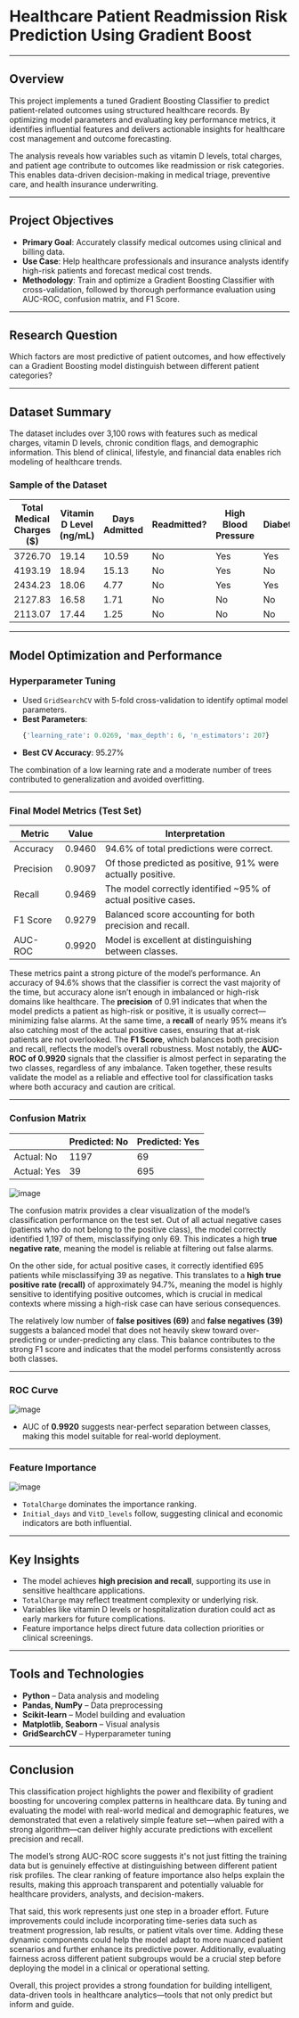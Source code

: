 # Healthcare Patient Readmission Risk Prediction Using Gradient Boost
---

## Overview

This project implements a tuned Gradient Boosting Classifier to predict patient-related outcomes using structured healthcare records. By optimizing model parameters and evaluating key performance metrics, it identifies influential features and delivers actionable insights for healthcare cost management and outcome forecasting.

The analysis reveals how variables such as vitamin D levels, total charges, and patient age contribute to outcomes like readmission or risk categories. This enables data-driven decision-making in medical triage, preventive care, and health insurance underwriting.

---

## Project Objectives

- **Primary Goal**: Accurately classify medical outcomes using clinical and billing data.
- **Use Case**: Help healthcare professionals and insurance analysts identify high-risk patients and forecast medical cost trends.
- **Methodology**: Train and optimize a Gradient Boosting Classifier with cross-validation, followed by thorough performance evaluation using AUC-ROC, confusion matrix, and F1 Score.

---

## Research Question

Which factors are most predictive of patient outcomes, and how effectively can a Gradient Boosting model distinguish between different patient categories?

---

## Dataset Summary

The dataset includes over 3,100 rows with features such as medical charges, vitamin D levels, chronic condition flags, and demographic information. This blend of clinical, lifestyle, and financial data enables rich modeling of healthcare trends.

### Sample of the Dataset

| Total Medical Charges ($) | Vitamin D Level (ng/mL) | Days Admitted | Readmitted? | High Blood Pressure | Diabetes | Complication Risk | Annual Income ($) | Age (Years) |
|---------------------------|--------------------------|----------------|--------------|----------------------|----------|--------------------|--------------------|--------------|
| 3726.70                   | 19.14                    | 10.59          | No           | Yes                  | Yes      | Medium             | 86575.93           | 53           |
| 4193.19                   | 18.94                    | 15.13          | No           | Yes                  | No       | High               | 46805.99           | 51           |
| 2434.23                   | 18.06                    | 4.77           | No           | Yes                  | Yes      | Medium             | 14370.14           | 53           |
| 2127.83                   | 16.58                    | 1.71           | No           | No                   | No       | Medium             | 39741.49           | 78           |
| 2113.07                   | 17.44                    | 1.25           | No           | No                   | No       | Low                | 1209.56            | 22           |

---

## Model Optimization and Performance

### Hyperparameter Tuning

- Used `GridSearchCV` with 5-fold cross-validation to identify optimal model parameters.
- **Best Parameters**:
  ```python
  {'learning_rate': 0.0269, 'max_depth': 6, 'n_estimators': 207}
  ```
- **Best CV Accuracy**: 95.27%

The combination of a low learning rate and a moderate number of trees contributed to generalization and avoided overfitting.

---

### Final Model Metrics (Test Set)

| Metric     | Value   | Interpretation |
|------------|---------|----------------|
| Accuracy   | 0.9460  | 94.6% of total predictions were correct. |
| Precision  | 0.9097  | Of those predicted as positive, 91% were actually positive. |
| Recall     | 0.9469  | The model correctly identified ~95% of actual positive cases. |
| F1 Score   | 0.9279  | Balanced score accounting for both precision and recall. |
| AUC-ROC    | 0.9920  | Model is excellent at distinguishing between classes. |

These metrics paint a strong picture of the model’s performance. An accuracy of 94.6% shows that the classifier is correct the vast majority of the time, but accuracy alone isn’t enough in imbalanced or high-risk domains like healthcare. The **precision** of 0.91 indicates that when the model predicts a patient as high-risk or positive, it is usually correct—minimizing false alarms. At the same time, a **recall** of nearly 95% means it’s also catching most of the actual positive cases, ensuring that at-risk patients are not overlooked. The **F1 Score**, which balances both precision and recall, reflects the model’s overall robustness. Most notably, the **AUC-ROC of 0.9920** signals that the classifier is almost perfect in separating the two classes, regardless of any imbalance. Taken together, these results validate the model as a reliable and effective tool for classification tasks where both accuracy and caution are critical.

---

### Confusion Matrix

|            | Predicted: No | Predicted: Yes |
|------------|----------------|----------------|
| Actual: No | 1197           | 69             |
| Actual: Yes| 39             | 695            |

![image](https://github.com/user-attachments/assets/b9ec68b0-13b2-4afc-a2f5-7e5bc1e7f7cc)

The confusion matrix provides a clear visualization of the model’s classification performance on the test set. Out of all actual negative cases (patients who do not belong to the positive class), the model correctly identified 1,197 of them, misclassifying only 69. This indicates a high **true negative rate**, meaning the model is reliable at filtering out false alarms.

On the other side, for actual positive cases, it correctly identified 695 patients while misclassifying 39 as negative. This translates to a **high true positive rate (recall)** of approximately 94.7%, meaning the model is highly sensitive to identifying positive outcomes, which is crucial in medical contexts where missing a high-risk case can have serious consequences.

The relatively low number of **false positives (69)** and **false negatives (39)** suggests a balanced model that does not heavily skew toward over-predicting or under-predicting any class. This balance contributes to the strong F1 score and indicates that the model performs consistently across both classes.


---

### ROC Curve

![image](https://github.com/user-attachments/assets/386b6113-312f-4219-a258-03768c16331e)

- AUC of **0.9920** suggests near-perfect separation between classes, making this model suitable for real-world deployment.

---

### Feature Importance

![image](https://github.com/user-attachments/assets/aae69c30-f99b-4c10-a2dd-9faf1a323efb)

- `TotalCharge` dominates the importance ranking.
- `Initial_days` and `VitD_levels` follow, suggesting clinical and economic indicators are both influential.

---

## Key Insights

- The model achieves **high precision and recall**, supporting its use in sensitive healthcare applications.
- `TotalCharge` may reflect treatment complexity or underlying risk.
- Variables like vitamin D levels or hospitalization duration could act as early markers for future complications.
- Feature importance helps direct future data collection priorities or clinical screenings.

---

## Tools and Technologies

- **Python** – Data analysis and modeling
- **Pandas, NumPy** – Data preprocessing
- **Scikit-learn** – Model building and evaluation
- **Matplotlib, Seaborn** – Visual analysis
- **GridSearchCV** – Hyperparameter tuning

---

## Conclusion

This classification project highlights the power and flexibility of gradient boosting for uncovering complex patterns in healthcare data. By tuning and evaluating the model with real-world medical and demographic features, we demonstrated that even a relatively simple feature set—when paired with a strong algorithm—can deliver highly accurate predictions with excellent precision and recall.

The model’s strong AUC-ROC score suggests it's not just fitting the training data but is genuinely effective at distinguishing between different patient risk profiles. The clear ranking of feature importance also helps explain the results, making this approach transparent and potentially valuable for healthcare providers, analysts, and decision-makers.

That said, this work represents just one step in a broader effort. Future improvements could include incorporating time-series data such as treatment progression, lab results, or patient vitals over time. Adding these dynamic components could help the model adapt to more nuanced patient scenarios and further enhance its predictive power. Additionally, evaluating fairness across different patient subgroups would be a crucial step before deploying the model in a clinical or operational setting.

Overall, this project provides a strong foundation for building intelligent, data-driven tools in healthcare analytics—tools that not only predict but inform and guide.
